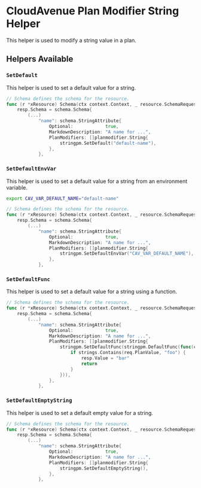 # CloudAvenue Plan Modifier String Helper

This helper is used to modify a string value in a plan.

## Helpers Available

### `SetDefault`

This helper is used to set a default value for a string.

```go
// Schema defines the schema for the resource.
func (r *xResource) Schema(ctx context.Context, _ resource.SchemaRequest, resp *resource.SchemaResponse) {
    resp.Schema = schema.Schema{
        (...)
            "name": schema.StringAttribute{
                Optional:            true,
                MarkdownDescription: "A name for ...",
                PlanModifiers: []planmodifier.String{
                    stringpm.SetDefault("default-name"),
                },
            },
```

### `SetDefaultEnvVar`

This helper is used to set a default value for a string from an environment variable.

```sh
export CAV_VAR_DEFAULT_NAME="default-name"
```

```go
// Schema defines the schema for the resource.
func (r *xResource) Schema(ctx context.Context, _ resource.SchemaRequest, resp *resource.SchemaResponse) {
    resp.Schema = schema.Schema{
        (...)
            "name": schema.StringAttribute{
                Optional:            true,
                MarkdownDescription: "A name for ...",
                PlanModifiers: []planmodifier.String{
                    stringpm.SetDefaultEnvVar("CAV_VAR_DEFAULT_NAME"),
                },
            },
```

### `SetDefaultFunc`

This helper is used to set a default value for a string using a function.

```go
// Schema defines the schema for the resource.
func (r *xResource) Schema(ctx context.Context, _ resource.SchemaRequest, resp *resource.SchemaResponse) {
    resp.Schema = schema.Schema{
        (...)
            "name": schema.StringAttribute{
                Optional:            true,
                MarkdownDescription: "A name for ...",
                PlanModifiers: []planmodifier.String{
                    stringpm.SetDefaultFunc(stringpm.DefaultFunc(func(ctx context.Context, req planmodifier.StringRequest, resp *stringpm.DefaultFuncResponse) {
                        if strings.Contains(req.PlanValue, "foo") {
                            resp.Value = "bar"
                            return
                        }
                    })),
                },
            },
```

### `SetDefaultEmptyString`

This helper is used to set a default empty value for a string.

```go
// Schema defines the schema for the resource.
func (r *xResource) Schema(ctx context.Context, _ resource.SchemaRequest, resp *resource.SchemaResponse) {
    resp.Schema = schema.Schema{
        (...)
            "name": schema.StringAttribute{
                Optional:            true,
                MarkdownDescription: "A name for ...",
                PlanModifiers: []planmodifier.String{
                    stringpm.SetDefaultEmptyString(),
                },
            },
```

